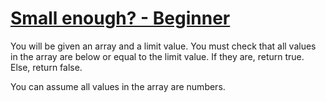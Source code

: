 # [Small enough? - Beginner](https://www.codewars.com/kata/57cc981a58da9e302a000214) #

You will be given an array and a limit value. 
You must check that all values in the array are below or equal to the limit value.
If they are, return true. Else, return false.

You can assume all values in the array are numbers.
